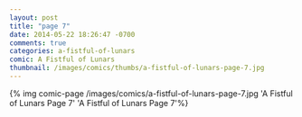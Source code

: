```yaml
---
layout: post
title: "page 7"
date: 2014-05-22 18:26:47 -0700
comments: true
categories: a-fistful-of-lunars
comic: A Fistful of Lunars
thumbnail: /images/comics/thumbs/a-fistful-of-lunars-page-7.jpg
---
```


{% img comic-page /images/comics/a-fistful-of-lunars-page-7.jpg 'A Fistful of Lunars Page 7' 'A Fistful of Lunars Page 7'%}